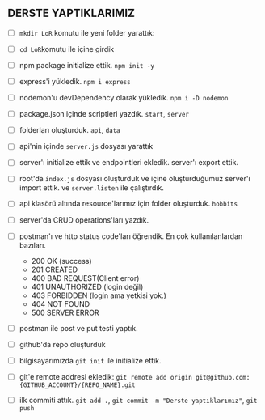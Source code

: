 ## DERSTE YAPTIKLARIMIZ

- [ ] `mkdir LoR` komutu ile yeni folder yarattık: 
- [ ] `cd LoR`komutu ile içine girdik
- [ ] npm package initialize ettik. `npm init -y`
- [ ] express'i yükledik. `npm i express`
- [ ] nodemon'u devDependency olarak yükledik. `npm i -D nodemon`
- [ ] package.json içinde scriptleri yazdık. `start`, `server`



- [ ] folderları oluşturduk. `api`, `data`
- [ ] api'nin içinde `server.js` dosyası yarattık
- [ ] server'ı initialize ettik ve endpointleri ekledik. server'ı export ettik.
- [ ] root'da `index.js` dosyası oluşturduk ve içine oluşturduğumuz server'ı import ettik. ve `server.listen` ile çalıştırdık.
- [ ] api klasörü altında resource'larımız için folder oluşturduk. `hobbits`
- [ ] server'da CRUD operations'ları yazdık.


- [ ] postman'ı ve http status code'ları öğrendik. En çok kullanılanlardan bazıları.
    - 200 OK (success)
    - 201 CREATED
    - 400 BAD REQUEST(Client error)
    - 401 UNAUTHORIZED (login değil)
    - 403 FORBIDDEN (login ama yetkisi yok.)
    - 404 NOT FOUND
    - 500 SERVER ERROR
- [ ] postman ile post ve put testi yaptık. 


- [ ] github'da repo oluşturduk
- [ ] bilgisayarımızda `git init` ile initialize ettik.
- [ ] git'e remote addresi ekledik: `git remote add origin git@github.com:{GITHUB_ACCOUNT}/{REPO_NAME}.git`
- [ ] ilk commiti attık. `git add .`, `git commit -m "Derste yaptıklarımız"`, `git push`


